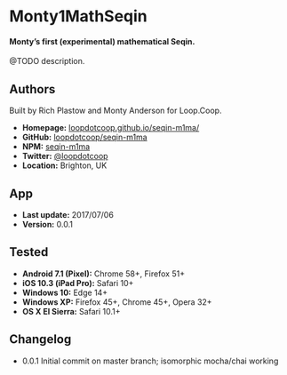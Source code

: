 # Monty1MathSeqin

#### Monty’s first (experimental) mathematical Seqin.

@TODO description.


Authors
-------
Built by Rich Plastow and Monty Anderson for Loop.Coop.

+ __Homepage:__     [loopdotcoop.github.io/seqin-m1ma/](https://loopdotcoop.github.io/seqin-m1ma/)
+ __GitHub:__       [loopdotcoop/seqin-m1ma](https://github.com/loopdotcoop/seqin-m1ma)
+ __NPM:__          [seqin-m1ma](https://www.npmjs.com/package/seqin-m1ma)
+ __Twitter:__      [@loopdotcoop](https://twitter.com/loopdotcoop)
+ __Location:__     Brighton, UK


App
---
+ __Last update:__  2017/07/06
+ __Version:__      0.0.1


Tested
------
+ __Android 7.1 (Pixel):__  Chrome 58+, Firefox 51+
+ __iOS 10.3 (iPad Pro):__  Safari 10+
+ __Windows 10:__           Edge 14+
+ __Windows XP:__           Firefox 45+, Chrome 45+, Opera 32+
+ __OS X El Sierra:__       Safari 10.1+


Changelog
---------
+ 0.0.1       Initial commit on master branch; isomorphic mocha/chai working
